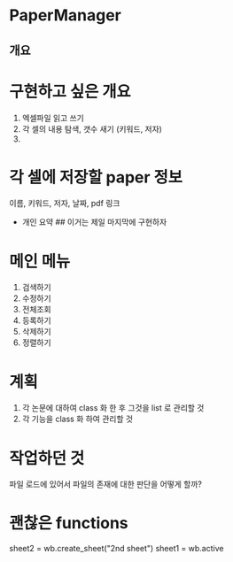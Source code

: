 # PaperManager

## 개요

# 구현하고 싶은 개요
1. 엑셀파일 읽고 쓰기
2. 각 셀의 내용 탐색, 갯수 새기 (키워드, 저자)
3. 

# 각 셀에 저장할 paper 정보
이름, 키워드, 저자, 날짜, pdf 링크
+ 개인 요약 ## 이거는 제일 마지막에 구현하자

# 메인 메뉴
1. 검색하기
2. 수정하기
3. 전체조회
4. 등록하기
5. 삭제하기
6. 정렬하기

# 계획
1. 각 논문에 대하여 class 화 한 후 그것을 list 로 관리할 것
2. 각 기능을 class 화 하여 관리할 것

# 작업하던 것
파일 로드에 있어서 파일의 존재에 대한 판단을 어떻게 할까?

# 괜찮은 functions
sheet2 = wb.create_sheet("2nd sheet")
sheet1 = wb.active
